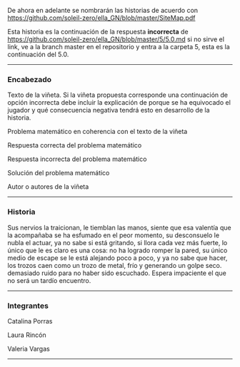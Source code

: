 De ahora en adelante se nombrarán las historias de acuerdo con https://github.com/soleil-zero/ella_GN/blob/master/SiteMap.pdf

Esta historia es la continuación de la respuesta **incorrecta** de https://github.com/soleil-zero/ella_GN/blob/master/5/5.0.md si no sirve el link, ve a la branch master en el repositorio y entra a la carpeta 5, esta es la continuación del 5.0.

**********************************************************************
### Encabezado

Texto de la viñeta. Si la viñeta propuesta corresponde una continuación de opción incorrecta debe incluir la explicación de porque se ha equivocado el jugador y qué consecuencia negativa tendrá esto en desarrollo de la historia.

Problema matemático en coherencia con el texto de la viñeta

Respuesta correcta del problema matemático

Respuesta incorrecta del problema matemático

Solución del problema matemático

Autor o autores de la viñeta
**********************************************************************
### Historia
Sus nervios la traicionan, le tiemblan las manos, siente que esa valentía que la acompañaba  se ha esfumado en el peor momento, su desconsuelo le nubla el actuar, ya no sabe si está gritando, si llora cada vez más fuerte, lo único que le es claro es una cosa: no ha logrado romper la pared, su único medio de escape se le está alejando poco a poco, y ya no sabe que hacer, los trozos caen como un trozo de metal, frío y generando un golpe seco. demasiado ruido para no haber sido escuchado. Espera impaciente el que no será un tardío encuentro.
********************************************************************
### Integrantes

Catalina Porras

Laura Rincón

Valeria Vargas
********************************************************************
